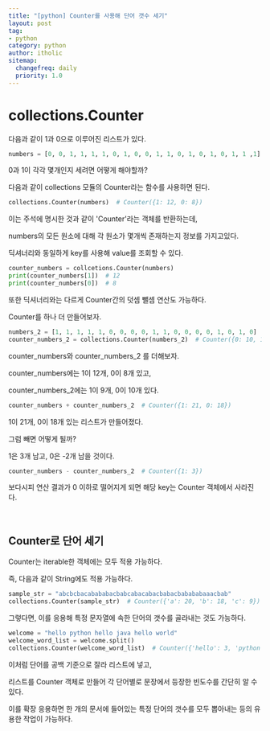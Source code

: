 ```yaml
---
title: "[python] Counter를 사용해 단어 갯수 세기"
layout: post
tag:
- python
category: python
author: itholic
sitemap:
  changefreq: daily
  priority: 1.0
---
```


# collections.Counter

다음과 같이 1과 0으로 이루어진 리스트가 있다.

```python
numbers = [0, 0, 1, 1, 1, 1, 0, 1, 0, 0, 1, 1, 0, 1, 0, 1, 0, 1, 1 ,1]
```

0과 1이 각각 몇개인지 세려면 어떻게 해야할까?

다음과 같이 collections 모듈의 Counter라는 함수를 사용하면 된다.

```python
collections.Counter(numbers)  # Counter({1: 12, 0: 8})
```

이는 주석에 명시한 것과 같이 'Counter'라는 객체를 반환하는데,

numbers의 모든 원소에 대해 각 원소가 몇개씩 존재하는지 정보를 가지고있다.

딕셔너리와 동일하게 key를 사용해 value를 조회할 수 있다.

```python
counter_numbers = collcetions.Counter(numbers)
print(counter_numbers[1])  # 12
print(counter_numbers[0])  # 8
```

또한 딕셔너리와는 다르게 Counter간의 덧셈 뺄셈 연산도 가능하다.

Counter를 하나 더 만들어보자.

```python
numbers_2 = [1, 1, 1, 1, 1, 0, 0, 0, 0, 1, 1, 0, 0, 0, 0, 1, 0, 1, 0]
counter_numbers_2 = collections.Counter(numbers_2)  # Counter({0: 10, 1: 9})
```

counter_numbers와 counter_numbers_2 를 더해보자.

counter_numbers에는 1이 12개, 0이 8개 있고,

counter_numbers_2에는 1이 9개, 0이 10개 있다.

```python
counter_numbers + counter_numbers_2  # Counter({1: 21, 0: 18})
```

1이 21개, 0이 18개 있는 리스트가 만들어졌다.

그럼 빼면 어떻게 될까?

1은 3개 남고, 0은 -2개 남을 것이다.


```python
counter_numbers - counter_numbers_2  # Counter({1: 3})
```

보다시피 연산 결과가 0 이하로 떨어지게 되면 해당 key는 Counter 객체에서 사라진다.

<br/>

## Counter로 단어 세기

Counter는 iterable한 객체에는 모두 적용 가능하다.

즉, 다음과 같이 String에도 적용 가능하다.

```python
sample_str = "abcbcbacabababacbabcabacabacbabacbabababaaacbab"
collections.Counter(sample_str)  # Counter({'a': 20, 'b': 18, 'c': 9})
```

그렇다면, 이를 응용해 특정 문자열에 속한 단어의 갯수를 골라내는 것도 가능하다.

```python
welcome = "hello python hello java hello world"
welcome_word_list = welcome.split()
collections.Counter(welcome_word_list)  # Counter({'hello': 3, 'python': 1, 'java': 1, 'world': 1})
```

이처럼 단어를 공백 기준으로 잘라 리스트에 넣고,

리스트를 Counter 객체로 만들어 각 단어별로 문장에서 등장한 빈도수를 간단히 알 수 있다.

이를 확장 응용하면 한 개의 문서에 들어있는 특정 단어의 갯수를 모두 뽑아내는 등의 유용한 작업이 가능하다.